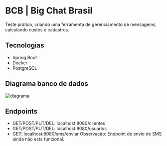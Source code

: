 # BCB | Big Chat Brasil

Teste pratico, criando uma ferramenta de gerenciamento de mensagems, calculando custos e cadastros.

## Tecnologias
- Spring Boot
- Docker
- PostgreSQL

## Diagrama banco de dados
![diagrama](https://github.com/user-attachments/assets/e991eb0e-5bb6-4a37-bc23-2238d3cf47e0)
## Endpoints
- GET/POST/PUT/DEL: localhost:8080/clientes
- GET/POST/PUT/DEL: localhost:8080/usuarios
- GET: localhost:8080/sms/enviar
 Observação: Endpoint de envio de SMS ainda não esta funcional.
